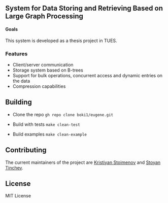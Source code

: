 <h2>
System for Data Storing and Retrieving Based on Large Graph Processing
</h2>

<h4>Goals</h4>

<p>
  This system is developed as a thesis project in TUES.
</p>

### Features

- Client/server communication
- Storage system based on B-trees
- Support for bulk operations, concurrent access and dynamic entries on the data
- Compression capabilities

## Building

- Clone the repo
`gh repo clone boki1/eugene.git`

- Build with tests
`make clean-test`

- Build examples
`make clean-example`

## Contributing
The current maintainers of the project are [Kristiyan Stoimenov](https://www.linkedin.com/in/kristiyan-stoimenov/) and [Stoyan Tinchev](https://www.linkedin.com/in/stoyan-tinchev-524949208/).

## License
MIT License
  
</center>
